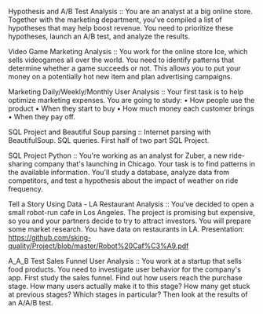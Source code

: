 Hypothesis and A/B Test Analysis :: 
You are an analyst at a big online store. Together with the marketing department, you've compiled a list of hypotheses that may help boost revenue. You need to prioritize these hypotheses, launch an A/B test, and analyze the results.

Video Game Marketing Analysis :: 
You work for the online store Ice, which sells videogames all over the world. You need to identify patterns that determine whether a game succeeds or not. This allows you to put your money on a potentially hot new item and plan advertising campaigns.

Marketing Daily/Weekly/Monthly User Analysis :: 
Your first task is to help optimize marketing expenses. You are going to study: • How people use the product • When they start to buy • How much money each customer brings • When they pay off.

SQL Project and Beautiful Soup parsing :: 
Internet parsing with BeautifulSoup. SQL queries. First half of two part SQL Project.

SQL Project Python :: 
You're working as an analyst for Zuber, a new ride-sharing company that's launching in Chicago. Your task is to find patterns in the available information. You'll study a database, analyze data from competitors, and test a hypothesis about the impact of weather on ride frequency.

Tell a Story Using Data - LA Restaurant Analysis :: 
You’ve decided to open a small robot-run cafe in Los Angeles. The project is promising but expensive, so you and your partners decide to try to attract investors. You will prepare some market research. You have data on restaurants in LA. Presentation: https://github.com/sking-quality/Project/blob/master/Robot%20Caf%C3%A9.pdf

A_A_B Test Sales Funnel User Analysis :: You work at a startup that sells food products. You need to investigate user behavior for the company's app. First study the sales funnel. Find out how users reach the purchase stage. How many users actually make it to this stage? How many get stuck at previous stages? Which stages in particular? Then look at the results of an A/A/B test.  

